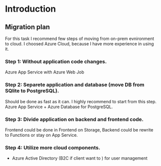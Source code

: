 # Introduction

## Migration plan
For this task I recommend few steps of moving from on-prem evnironment to cloud. I choosed Azure Cloud, because I have more experience in using it.

### Step 1: Without application code changes.

Azure App Service with Azure Web Job 

### Step 2: Separete application and database (move DB from SQlite to PostgreSQL).

Should be done as fast as it can. I highly recommend to start from this step.
Azure App Service + Azure Database for PostgreSQL.

### Step 3: Divide application on backend and frontend code.

Frontend could be done in 
Frontend on Storage, Backend could be rewrite to Functions or stay on App Service.

### Step 4: Utilize more cloud components.

- Azure Active Directory (B2C if client want to ) for user management
